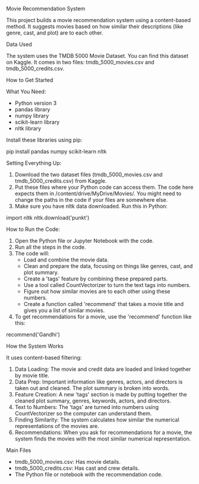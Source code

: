 Movie Recommendation System

This project builds a movie recommendation system using a content-based method. It suggests movies based on how similar their descriptions (like genre, cast, and plot) are to each other.

Data Used

The system uses the TMDB 5000 Movie Dataset. You can find this dataset on Kaggle. It comes in two files: tmdb_5000_movies.csv and tmdb_5000_credits.csv.

How to Get Started

What You Need:

- Python version 3
- pandas library
- numpy library
- scikit-learn library
- nltk library

Install these libraries using pip:

pip install pandas numpy scikit-learn nltk

Setting Everything Up:

1. Download the two dataset files (tmdb_5000_movies.csv and tmdb_5000_credits.csv) from Kaggle.
2. Put these files where your Python code can access them. The code here expects them in /content/drive/MyDrive/Movies/. You might need to change the paths in the code if your files are somewhere else.
3. Make sure you have nltk data downloaded. Run this in Python:

import nltk
nltk.download('punkt')

How to Run the Code:

1. Open the Python file or Jupyter Notebook with the code.
2. Run all the steps in the code.
3. The code will:
    - Load and combine the movie data.
    - Clean and prepare the data, focusing on things like genres, cast, and plot summary.
    - Create a 'tags' feature by combining these prepared parts.
    - Use a tool called CountVectorizer to turn the text tags into numbers.
    - Figure out how similar movies are to each other using these numbers.
    - Create a function called 'recommend' that takes a movie title and gives you a list of similar movies.
4. To get recommendations for a movie, use the 'recommend' function like this:

recommend('Gandhi')

How the System Works

It uses content-based filtering:

1. Data Loading: The movie and credit data are loaded and linked together by movie title.
2. Data Prep: Important information like genres, actors, and directors is taken out and cleaned. The plot summary is broken into words.
3. Feature Creation: A new 'tags' section is made by putting together the cleaned plot summary, genres, keywords, actors, and directors.
4. Text to Numbers: The 'tags' are turned into numbers using CountVectorizer so the computer can understand them.
5. Finding Similarity: The system calculates how similar the numerical representations of the movies are.
6. Recommendations: When you ask for recommendations for a movie, the system finds the movies with the most similar numerical representation.

Main Files

- tmdb_5000_movies.csv: Has movie details.
- tmdb_5000_credits.csv: Has cast and crew details.
- The Python file or notebook with the recommendation code.
